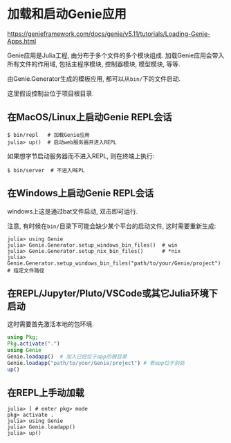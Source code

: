 # 加载和启动Genie应用

https://genieframework.com/docs/genie/v5.11/tutorials/Loading-Genie-Apps.html

Genie应用是Julia工程, 由分布于多个文件的多个模块组成. 加载Genie应用会带入所有文件的作用域, 包括主程序模块, 控制器模块, 模型模块, 等等.

由Genie.Generator生成的模板应用, 都可以从`bin/`下的文件启动.

这里假设控制台位于项目根目录.

## 在MacOS/Linux上启动Genie REPL会话

```shell
$ bin/repl   # 加载Genie应用
julia> up()  # 启动web服务器并进入REPL
```

如果想字节启动服务器而不进入REPL, 则在终端上执行:

```shell
$ bin/server  # 不进入REPL
```

## 在Windows上启动Genie REPL会话

windows上这是通过bat文件启动, 双击即可运行.

注意, 有时候在`bin/`目录下可能会缺少某个平台的启动文件, 这时需要重新生成:

```shell
julia> using Genie
julia> Genie.Generator.setup_windows_bin_files()  # win
julia> Genie.Generator.setup_nix_bin_files()      # *nix
julia> Genie.Generator.setup_windows_bin_files("path/to/your/Genie/project") # 指定文件路径
```

## 在REPL/Jupyter/Pluto/VSCode或其它Julia环境下启动

这时需要首先激活本地的包环境.

```julia
using Pkg;
Pkg.activate(".")
using Genie
Genie.loadapp()  # 加入已经位于app的根目录
Genie.loadapp("path/to/your/Genie/project") # 若app位于别处
up()
```

## 在REPL上手动加载

```shell
julia> ] # enter pkg> mode
pkg> activate .
julia> using Genie
julia> Genie.loadapp()
julia> up()
```

